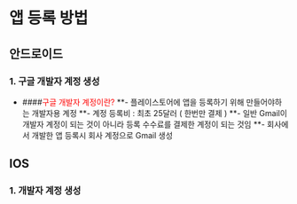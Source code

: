 # 앱 등록 방법
## 안드로이드
### 1. 구글 개발자 계정 생성
  - ####<span style="color:red">구글 개발자 계정이란?</span>
    **- 플레이스토어에 앱을 등록하기 위해 만들어야하는 개발자용 계정
    **- 계정 등록비 : 최초 25달러 ( 한번만 결제 )
    **- 일반 Gmail이 개발자 계정이 되는 것이 아니라 등록 수수료를 결제한 계정이 되는 것임
    **- 회사에서 개발한 앱 등록시 회사 계정으로 Gmail 생성 
 

## IOS
### 1. 개발자 계정 생성
